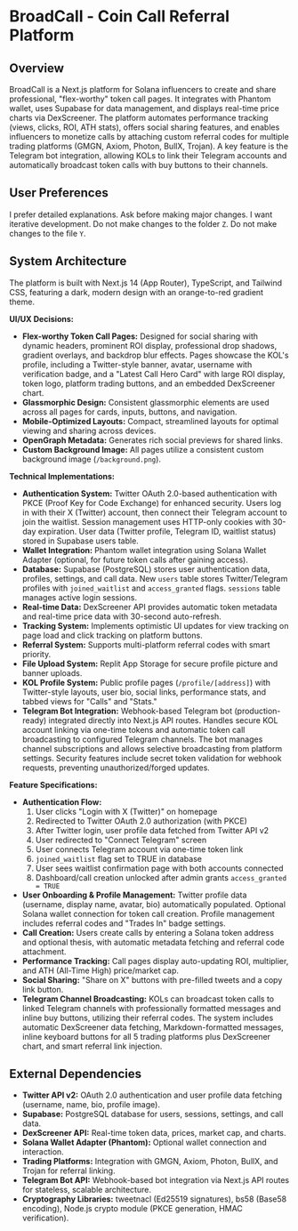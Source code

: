 # BroadCall - Coin Call Referral Platform

## Overview
BroadCall is a Next.js platform for Solana influencers to create and share professional, "flex-worthy" token call pages. It integrates with Phantom wallet, uses Supabase for data management, and displays real-time price charts via DexScreener. The platform automates performance tracking (views, clicks, ROI, ATH stats), offers social sharing features, and enables influencers to monetize calls by attaching custom referral codes for multiple trading platforms (GMGN, Axiom, Photon, BullX, Trojan). A key feature is the Telegram bot integration, allowing KOLs to link their Telegram accounts and automatically broadcast token calls with buy buttons to their channels.

## User Preferences
I prefer detailed explanations.
Ask before making major changes.
I want iterative development.
Do not make changes to the folder `Z`.
Do not make changes to the file `Y`.

## System Architecture
The platform is built with Next.js 14 (App Router), TypeScript, and Tailwind CSS, featuring a dark, modern design with an orange-to-red gradient theme.

**UI/UX Decisions:**
- **Flex-worthy Token Call Pages:** Designed for social sharing with dynamic headers, prominent ROI display, professional drop shadows, gradient overlays, and backdrop blur effects. Pages showcase the KOL's profile, including a Twitter-style banner, avatar, username with verification badge, and a "Latest Call Hero Card" with large ROI display, token logo, platform trading buttons, and an embedded DexScreener chart.
- **Glassmorphic Design:** Consistent glassmorphic elements are used across all pages for cards, inputs, buttons, and navigation.
- **Mobile-Optimized Layouts:** Compact, streamlined layouts for optimal viewing and sharing across devices.
- **OpenGraph Metadata:** Generates rich social previews for shared links.
- **Custom Background Image:** All pages utilize a consistent custom background image (`/background.png`).

**Technical Implementations:**
- **Authentication System:** Twitter OAuth 2.0-based authentication with PKCE (Proof Key for Code Exchange) for enhanced security. Users log in with their X (Twitter) account, then connect their Telegram account to join the waitlist. Session management uses HTTP-only cookies with 30-day expiration. User data (Twitter profile, Telegram ID, waitlist status) stored in Supabase users table.
- **Wallet Integration:** Phantom wallet integration using Solana Wallet Adapter (optional, for future token calls after gaining access).
- **Database:** Supabase (PostgreSQL) stores user authentication data, profiles, settings, and call data. New `users` table stores Twitter/Telegram profiles with `joined_waitlist` and `access_granted` flags. `sessions` table manages active login sessions.
- **Real-time Data:** DexScreener API provides automatic token metadata and real-time price data with 30-second auto-refresh.
- **Tracking System:** Implements optimistic UI updates for view tracking on page load and click tracking on platform buttons.
- **Referral System:** Supports multi-platform referral codes with smart priority.
- **File Upload System:** Replit App Storage for secure profile picture and banner uploads.
- **KOL Profile System:** Public profile pages (`/profile/[address]`) with Twitter-style layouts, user bio, social links, performance stats, and tabbed views for "Calls" and "Stats."
- **Telegram Bot Integration:** Webhook-based Telegram bot (production-ready) integrated directly into Next.js API routes. Handles secure KOL account linking via one-time tokens and automatic token call broadcasting to configured Telegram channels. The bot manages channel subscriptions and allows selective broadcasting from platform settings. Security features include secret token validation for webhook requests, preventing unauthorized/forged updates.

**Feature Specifications:**
- **Authentication Flow:** 
  1. User clicks "Login with X (Twitter)" on homepage
  2. Redirected to Twitter OAuth 2.0 authorization (with PKCE)
  3. After Twitter login, user profile data fetched from Twitter API v2
  4. User redirected to "Connect Telegram" screen
  5. User connects Telegram account via one-time token link
  6. `joined_waitlist` flag set to TRUE in database
  7. User sees waitlist confirmation page with both accounts connected
  8. Dashboard/call creation unlocked after admin grants `access_granted = TRUE`
- **User Onboarding & Profile Management:** Twitter profile data (username, display name, avatar, bio) automatically populated. Optional Solana wallet connection for token call creation. Profile management includes referral codes and "Trades In" badge settings.
- **Call Creation:** Users create calls by entering a Solana token address and optional thesis, with automatic metadata fetching and referral code attachment.
- **Performance Tracking:** Call pages display auto-updating ROI, multiplier, and ATH (All-Time High) price/market cap.
- **Social Sharing:** "Share on X" buttons with pre-filled tweets and a copy link button.
- **Telegram Channel Broadcasting:** KOLs can broadcast token calls to linked Telegram channels with professionally formatted messages and inline buy buttons, utilizing their referral codes. The system includes automatic DexScreener data fetching, Markdown-formatted messages, inline keyboard buttons for all 5 trading platforms plus DexScreener chart, and smart referral link injection.

## External Dependencies
- **Twitter API v2:** OAuth 2.0 authentication and user profile data fetching (username, name, bio, profile image).
- **Supabase:** PostgreSQL database for users, sessions, settings, and call data.
- **DexScreener API:** Real-time token data, prices, market cap, and charts.
- **Solana Wallet Adapter (Phantom):** Optional wallet connection and interaction.
- **Trading Platforms:** Integration with GMGN, Axiom, Photon, BullX, and Trojan for referral linking.
- **Telegram Bot API:** Webhook-based bot integration via Next.js API routes for stateless, scalable architecture.
- **Cryptography Libraries:** tweetnacl (Ed25519 signatures), bs58 (Base58 encoding), Node.js crypto module (PKCE generation, HMAC verification).